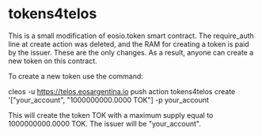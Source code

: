 # tokens4telos
This is a small modification of eosio.token smart contract.
The require_auth line at create action was deleted, and the RAM for creating a token
is paid by the issuer. These are the only changes. As a result, anyone can create a new token on this contract.


To create a new token use the command:

cleos -u https://telos.eosargentina.io push action tokens4telos create '["your_account", "1000000000.0000 TOK"] -p your_account

This will create the token TOK with a maximum supply equal to 1000000000.0000 TOK.
The issuer will be "your_account".
